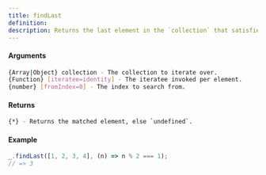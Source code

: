 ```yaml
---
title: findLast
definition: 
description: Returns the last element in the `collection` that satisfies the `iteratee` function.
---
```



#### Arguments


```bash
{Array|Object} collection - The collection to iterate over.
{Function} [iteratee=identity] - The iteratee invoked per element.
{number} [fromIndex=0] - The index to search from.
```


#### Returns


```bash
{*} - Returns the matched element, else `undefined`.
```


#### Example


```ts
_.findLast([1, 2, 3, 4], (n) => n % 2 === 1);
// => 3
```